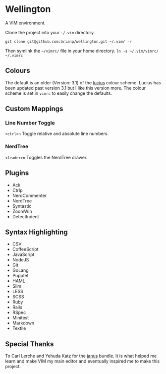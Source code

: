 # Wellington

A VIM environment.

Clone the project into your `~/.vim` directory.

`git clone git@github.com:brianp/wellington.git ~/.vim/ -r`

Then symlink the `~/vimrc/` file in your home directory.
`ln -s ~/.vim/vimrc/ ~/.vimrc`

## Colours
The default is an older (Version: 3.1) of the [lucius](https://github.com/jonathanfilip/vim-lucius) colour scheme.
Lucius has been updated past version 3.1 but I like this version more. The colour scheme is set in `vimrc` to easily change the defaults.

## Custom Mappings

### Line Number Toggle
`<ctrl>n` Toggle relative and absolute line numbers.

### NerdTree
`<leader>n` Toggles the NerdTree drawer.

## Plugins
- Ack
- Ctrlp
- NerdCommenter
- NerdTree
- Syntastic
- ZoomWin
- DetectIndent

## Syntax Highlighting
- CSV
- CoffeeScript
- JavaScript
- NodeJS
- Git
- GoLang
- Pupptet
- HAML
- Slim
- LESS
- SCSS
- Ruby
- Rails
- RSpec
- Minitest
- Markdown
- Textile

## Special Thanks
To Carl Lerche and Yehuda Katz for the [janus](https://github.com/carlhuda/janus) bundle.
It is what helped me learn and make VIM my main editor and eventually inspired me to make this project.
